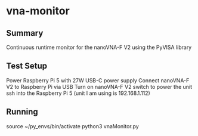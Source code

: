 # vna-monitor
## Summary
Continuous runtime monitor for the nanoVNA-F V2 using the PyVISA library

## Test Setup
Power Raspberry Pi 5 with 27W USB-C power supply
Connect nanoVNA-F V2 to Raspberry Pi via USB
Turn on nanoVNA-F V2 switch to power the unit
ssh into the Raspberry Pi 5 (unit I am using is 192.168.1.112)

## Running
source ~/py_envs/bin/activate
python3 vnaMonitor.py
